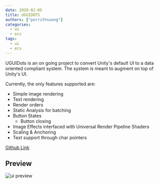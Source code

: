 ```yaml
---
date: 2020-02-05
title: UGUIDOTS
authors: ["porrithsuong"]
categories:
  - ui
  - ecs
tags:
  - ui
  - ecs
---
```


UGUIDots is an on going project to convert Unity's default UI to a data oriented compliant system. The system is meant to 
augment on top of Unity's UI.

Currently, the only features supported are:

* Simple image rendering
* Text rendering
* Render orders
* Static Analysis for batching
* Button States
  * Button closing
* Image Effects interfaced with Universal Render Pipeline Shaders
* Scaling & Anchoring
* Text support through char pointers

[Github Link](https://github.com/InitialPrefabs/UGUIDots)

## Preview
![ui preview](/images/uguidots/uguidots-preview.gif)

